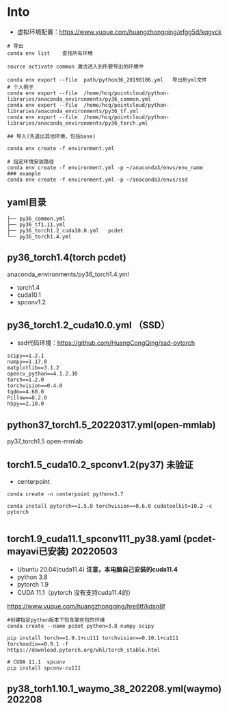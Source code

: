 <!--
 * @Description: 
 * @Author: HCQ
 * @Company(School): UCAS
 * @Email: 1756260160@qq.com
 * @Date: 2021-06-09 10:04:04
 * @LastEditTime: 2022-08-16 14:31:11
 * @FilePath: /python-libraries/anaconda_environments/anaconda_environments.md
-->

# Into

* 虚拟环境配置：https://www.yuque.com/huangzhongqing/efgg5d/kqgvck

```
# 导出
conda env list    查找所有环境

source activate common 激活进入到所要导出的环境中

conda env export --file  path/python36_20190106.yml   导出到yml文件
# 个人例子
conda env export --file  /home/hcq/pointcloud/python-libraries/anaconda_environments/py36_common.yml
conda env export --file  /home/hcq/pointcloud/python-libraries/anaconda_environments/py36_tf.yml
conda env export --file  /home/hcq/pointcloud/python-libraries/anaconda_environments/py36_torch.yml

## 导入(先退出其他环境，包括base)

conda env create -f environment.yml

# 指定环境安装路径
conda env create -f environment.yml -p ~/anaconda3/envs/env_name
### example
conda env create -f environment.yml -p ~/anaconda3/envs/ssd

```


##  yaml目录

```
├── py36_common.yml
├── py36_tf1.11.yml
├── py36_torch1.2_cuda10.0.yml   pcdet
└── py36_torch1.4.yml

```

## py36_torch1.4(torch pcdet)
anaconda_environments/py36_torch1.4.yml
* torch1.4
* cuda10.1
* spconv1.2

## py36_torch1.2_cuda10.0.yml  （SSD）
* ssd代码环境：https://github.com/HuangCongQing/ssd-pytorch

```
scipy==1.2.1
numpy==1.17.0
matplotlib==3.1.2
opencv_python==4.1.2.30
torch==1.2.0
torchvision==0.4.0
tqdm==4.60.0
Pillow==8.2.0
h5py==2.10.0

```

## python37_torch1.5_20220317.yml(open-mmlab)
py37_torch1.5
open-mmlab


## torch1.5_cuda10.2_spconv1.2(py37) 未验证
* centerpoint

```
conda create -n centerpoint python=3.7

conda install pytorch==1.5.0 torchvision==0.6.0 cudatoolkit=10.2 -c pytorch


```

## torch1.9_cuda11.1_spconv111_py38.yaml (pcdet-mayavi已安装) 20220503

* Ubuntu 20.04(cuda11.4)  **注意，本电脑自己安装的cuda11.4**
* python 3.8
* pytorch 1.9
* CUDA 11.1（pytorch 没有支持cuda11.4的）

https://www.yuque.com/huangzhongqing/hre6tf/kdsn8f


```
#创建指定python版本下包含某些包的环境
conda create --name pcdet python=3.8 numpy scipy

pip install torch==1.9.1+cu111 torchvision==0.10.1+cu111 torchaudio==0.9.1 -f https://download.pytorch.org/whl/torch_stable.html

# CUDA 11.1  spconv
pip install spconv-cu111

```

## py38_torh1.10.1_waymo_38_202208.yml(waymo) 202208